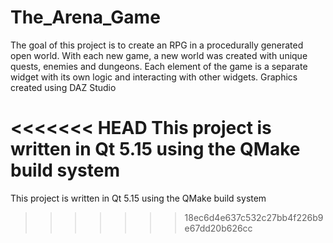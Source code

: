 # The_Arena_Game
The goal of this project is to create an RPG in a procedurally generated open world. With each new game, a new world was created with unique quests, enemies and dungeons. Each element of the game is a separate widget with its own logic and interacting with other widgets. Graphics created using DAZ Studio

<<<<<<< HEAD
This project is written in Qt 5.15 using the QMake build system
=======
This project is written in Qt 5.15 using the QMake build system
>>>>>>> 18ec6d4e637c532c27bb4f226b9e67dd20b626cc
